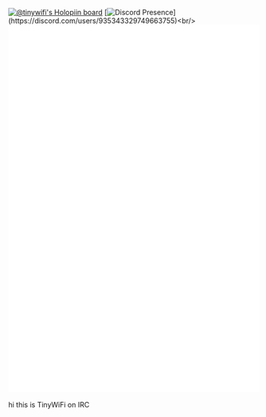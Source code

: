 [![@tinywifi's Holopiin board](https://holopin.io/api/user/board?user=tinywifi)](https://holopin.io/@tinywifi)
[![Discord Presence](https://lanyard-profile-readme.vercel.app/api/935343329749663755?theme=dark&bg=434c5e&animated=true&hideDiscrim=true&borderRadius=30px&idleMessage=Probably%20doing%20something%20else...)](https://discord.com/users/935343329749663755)<br/>
![Metrics](https://raw.githubusercontent.com/Purlified/tinywifi/main/github-metrics.svg)

hi this is TinyWiFi on IRC
